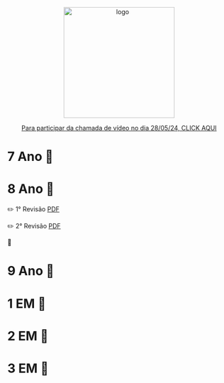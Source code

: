 <p align="center">
  <img src="https://colegioeducareumuarama.com.br/wp-content/uploads/2021/10/logo-educare01.svg" width="250" title="logo">
</p>

<p align="center">
<a href="http://meet.google.com/uuz-vuvk-wjv/">Para participar da chamada de vídeo no dia 28/05/24, CLICK AQUI</a>
</p>

# 7 Ano :open_file_folder:

# 8 Ano :open_file_folder:

:pencil2: 1° Revisão [PDF](https://github.com/rafauem/educare/blob/main/docs/1Revis%C3%A3o-8A-1P-2Bi.pdf) 

:pencil2: 2° Revisão [PDF]()

:straight_ruler:

# 9 Ano :open_file_folder:

# 1 EM :open_file_folder:

# 2 EM :open_file_folder:

# 3 EM :open_file_folder:


